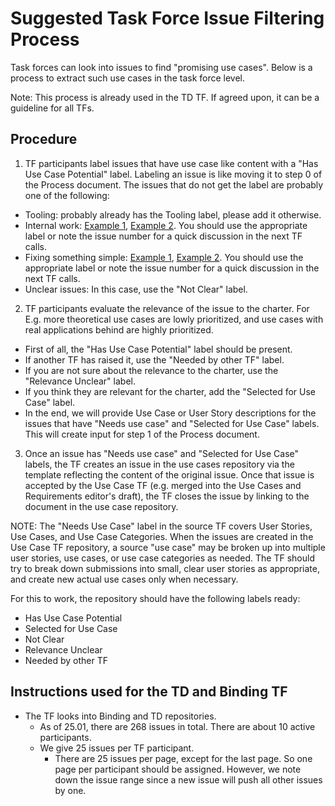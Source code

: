 # Suggested Task Force Issue Filtering Process

Task forces can look into issues to find "promising use cases". Below is a process to extract such use cases in the task force level. 

Note: This process is already used in the TD TF. If agreed upon, it can be a guideline for all TFs.

## Procedure

1. TF participants label issues that have use case like content with a "Has Use Case Potential" label. Labeling an issue is like moving it to step 0 of the Process document.
   The issues that do not get the label are probably one of the following:
- Tooling: probably already has the Tooling label, please add it otherwise.
- Internal work: [Example 1](https://github.com/w3c/wot-thing-description/issues/1939), [Example 2](https://github.com/w3c/wot-thing-description/issues/1955).
  You should use the appropriate label or note the issue number for a quick discussion in the next TF calls.
- Fixing something simple: [Example 1](https://github.com/w3c/wot-thing-description/issues/1938), [Example 2](https://github.com/w3c/wot-thing-description/issues/1878).
  You should use the appropriate label or note the issue number for a quick discussion in the next TF calls.
- Unclear issues: In this case, use the "Not Clear" label.

2. TF participants evaluate the relevance of the issue to the charter. For E.g. more theoretical use cases are lowly prioritized, and use cases with real applications behind are highly prioritized.
- First of all, the "Has Use Case Potential" label should be present.
- If another TF has raised it, use the "Needed by other TF" label.
- If you are not sure about the relevance to the charter, use the "Relevance Unclear" label.
- If you think they are relevant for the charter, add the "Selected for Use Case" label.
- In the end, we will provide Use Case or User Story descriptions for the issues that have "Needs use case" and "Selected for Use Case" labels. This will create input for step 1 of the Process document.

3. Once an issue has "Needs use case" and "Selected for Use Case" labels, the TF creates an issue in the use cases repository via the template reflecting the content of the original issue.
   Once that issue is accepted by the Use Case TF (e.g. merged into the Use Cases and Requirements editor's draft), the TF closes the issue by linking to the document in the use case repository.

NOTE: The "Needs Use Case" label in the source TF covers User Stories, Use Cases, and Use Case Categories.  When the issues are created in
the Use Case TF repository, a source "use case" may be broken up into multiple user stories, use cases, or use case categories as needed.
The TF should try to break down submissions into small, clear user stories as appropriate, and create new actual use cases only when necessary.

For this to work, the repository should have the following labels ready:
  - Has Use Case Potential
  - Selected for Use Case
  - Not Clear
  - Relevance Unclear
  - Needed by other TF

## Instructions used for the TD and Binding TF

- The TF looks into Binding and TD repositories.
  - As of 25.01, there are 268 issues in total. There are about 10 active participants.
  - We give 25 issues per TF participant.
    - There are 25 issues per page, except for the last page. So one page per participant should be assigned. However, we note down the issue range since a new issue will push all other issues by one.
